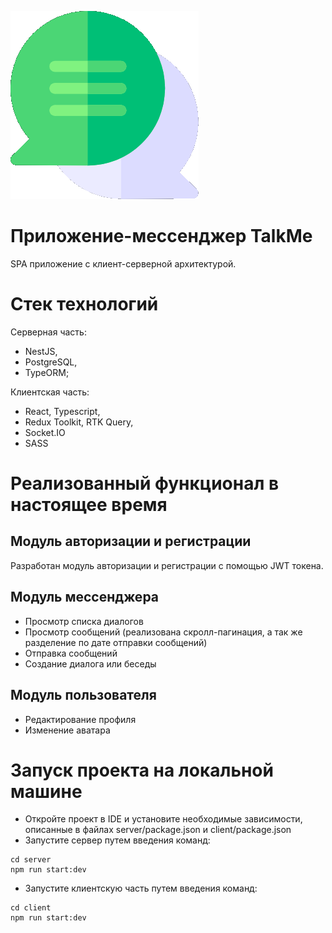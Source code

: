 ![talk-me-app-logo-img](https://github.com/KirillUshakov15/talk-me-app/blob/responsive-interface/client/src/app/assets/talk-me-logo.png)

# Приложение-мессенджер TalkMe

SPA приложение с клиент-серверной архитектурой.

# Стек технологий

Серверная часть:
* NestJS,
* PostgreSQL,
* TypeORM;

Клиентская часть:
* React, Typescript,
* Redux Toolkit, RTK Query,
* Socket.IO
* SASS

# Реализованный функционал в настоящее время

## Модуль авторизации и регистрации
Разработан модуль авторизации и регистрации с помощью JWT токена. 

## Модуль мессенджера
* Просмотр списка диалогов
* Просмотр сообщений (реализована скролл-пагинация, а так же разделение по дате отправки сообщений)
* Отправка сообщений
* Создание диалога или беседы

## Модуль пользователя
* Редактирование профиля
* Изменение аватара

# Запуск проекта на локальной машине
* Откройте проект в IDE и установите необходимые зависимости, описанные в файлах server/package.json и client/package.json
* Запустите сервер путем введения команд: 
```
cd server
npm run start:dev
```
* Запустите клиентскую часть путем введения команд: 
```
cd client
npm run start:dev
```
